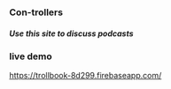 ### Con-trollers
##### Use this site to discuss podcasts

### live demo
https://trollbook-8d299.firebaseapp.com/
